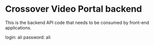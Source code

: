 # Crossover Video Portal backend
This is the backend API code that needs to be consumed by front-end applications.

login: ali
password: ali

